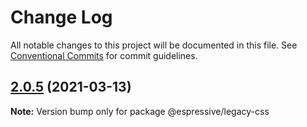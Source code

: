 # Change Log

All notable changes to this project will be documented in this file.
See [Conventional Commits](https://conventionalcommits.org) for commit guidelines.

## [2.0.5](https://github.com/Espressive/cascara/compare/@espressive/legacy-css@2.0.4...@espressive/legacy-css@2.0.5) (2021-03-13)

**Note:** Version bump only for package @espressive/legacy-css
